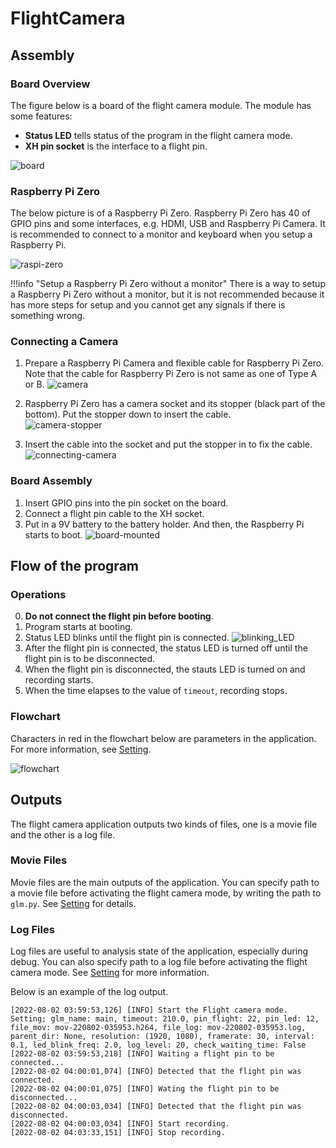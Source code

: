 # FlightCamera

## Assembly

### Board Overview

The figure below is a board of the flight camera module. The module has some features:

- **Status LED** tells status of the program in the flight camera mode.
- **XH pin socket** is the interface to a flight pin.

![board](./res/board.png)

### Raspberry Pi Zero

The below picture is of a Raspberry Pi Zero. Raspberry Pi Zero has 40 of GPIO pins and some interfaces, e.g. HDMI, USB and Raspberry Pi Camera. It is recommended to connect to a monitor and keyboard when you setup a Raspberry Pi.

![raspi-zero](./res/raspi-zero.png)

!!!info "Setup a Raspberry Pi Zero without a monitor"
    There is a way to setup a Raspberry Pi Zero without a monitor, but it is not recommended because it has more steps for setup and you cannot get any signals if there is something wrong.

### Connecting a Camera

1. Prepare a Raspberry Pi Camera and flexible cable for Raspberry Pi Zero. Note that the cable for Raspberry Pi Zero is not same as one of Type A or B.
   ![camera](./res/camera.png)

2. Raspberry Pi Zero has a camera socket and its stopper (black part of the bottom). Put the stopper down to insert the cable.<br>
   ![camera-stopper](./res/camera-stopper.png)

3. Insert the cable into the socket and put the stopper in to fix the cable.
   ![connecting-camera](./res/connecting-camera.png)

### Board Assembly

1. Insert GPIO pins into the pin socket on the board.
2. Connect a flight pin cable to the XH socket.
3. Put in a 9V battery to the battery holder. And then, the Raspberry Pi starts to boot.
![board-mounted](./res/board-mounted.png)

## Flow of the program

### Operations

0. **Do not connect the flight pin before booting**.
1. Program starts at booting.
2. Status LED blinks until the flight pin is connected.
    ![blinking_LED](./res/blinking_LED.gif)
3. After the flight pin is connected, the status LED is turned off until the flight pin is to be disconnected.
4. When the flight pin is disconnected, the stauts LED is turned on and recording starts.
5. When the time elapses to the value of `timeout`, recording stops.

### Flowchart

Characters in red in the flowchart below are parameters in the application. For more information, see [Setting](./setting.md).

![flowchart](./res/flowchart.svg)

## Outputs

The flight camera application outputs two kinds of files, one is a movie file and the other is a log file.

### Movie Files

Movie files are the main outputs of the application. You can specify path to a movie file before activating the flight camera mode, by writing the path to `glm.py`. See [Setting](./setting.md#filemov) for details.

### Log Files

Log files are useful to analysis state of the application, especially during debug. You can also specify path to a log file before activating the flight camera mode. See [Setting](./setting.md#filelog) for more information.

Below is an example of the log output.

```log
[2022-08-02 03:59:53,126] [INFO] Start the Flight camera mode. Setting; glm_name: main, timeout: 210.0, pin_flight: 22, pin_led: 12, file_mov: mov-220802-035953.h264, file_log: mov-220802-035953.log, parent_dir: None, resolution: (1920, 1080), framerate: 30, interval: 0.1, led_blink_freq: 2.0, log_level: 20, check_waiting_time: False
[2022-08-02 03:59:53,218] [INFO] Waiting a flight pin to be connected...
[2022-08-02 04:00:01,074] [INFO] Detected that the flight pin was connected.
[2022-08-02 04:00:01,075] [INFO] Wating the flight pin to be disconnected...
[2022-08-02 04:00:03,034] [INFO] Detected that the flight pin was disconnected.
[2022-08-02 04:00:03,034] [INFO] Start recording.
[2022-08-02 04:03:33,151] [INFO] Stop recording.
```
